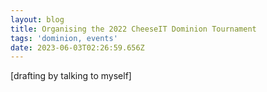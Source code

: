 ```yaml
---
layout: blog
title: Organising the 2022 CheeseIT Dominion Tournament
tags: 'dominion, events'
date: 2023-06-03T02:26:59.656Z
---
```

[drafting by talking to myself]
